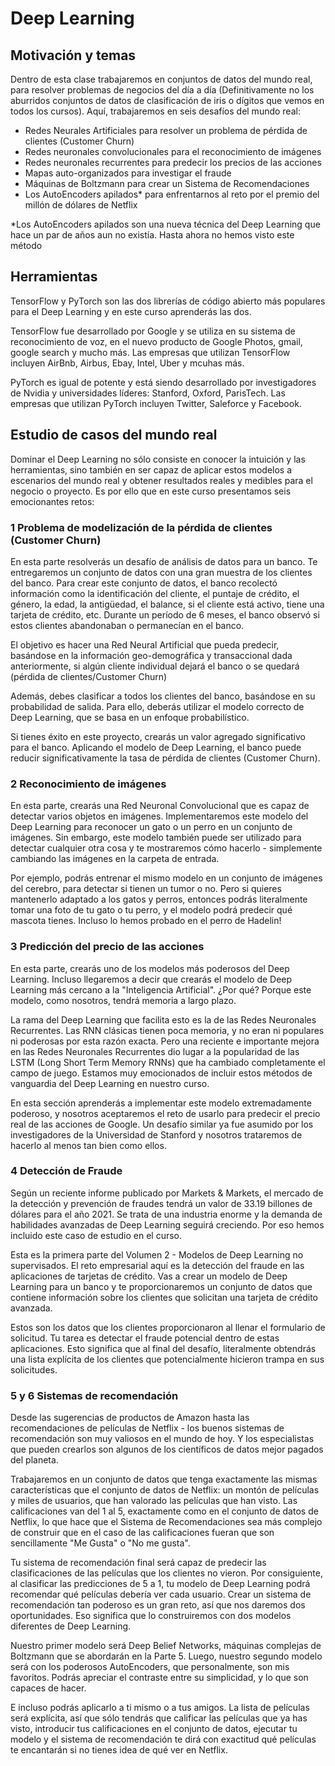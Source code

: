 # Deep Learning

## Motivación y temas

Dentro de esta clase trabajaremos en conjuntos de datos del mundo real, para resolver problemas de negocios del día a día (Definitivamente no los aburridos conjuntos de datos de clasificación de iris o dígitos que vemos en todos los cursos). Aquí, trabajaremos en seis desafíos del mundo real:

- Redes Neurales Artificiales para resolver un problema de pérdida de clientes (Customer Churn)
- Redes neuronales convolucionales para el reconocimiento de imágenes
- Redes neuronales recurrentes para predecir los precios de las acciones
- Mapas auto-organizados para investigar el fraude
- Máquinas de Boltzmann para crear un Sistema de Recomendaciones
- Los AutoEncoders apilados* para enfrentarnos al reto por el premio del millón de dólares de Netflix

*Los AutoEncoders apilados son una nueva técnica del Deep Learning que hace un par de años aun no existía. Hasta ahora no hemos visto este método 

## Herramientas

TensorFlow y PyTorch son las dos librerías de código abierto más populares para el Deep Learning y en este curso aprenderás las dos.

TensorFlow fue desarrollado por Google y se utiliza en su sistema de reconocimiento de voz, en el nuevo producto de Google Photos, gmail, google search y mucho más. Las empresas que utilizan TensorFlow incluyen AirBnb, Airbus, Ebay, Intel, Uber y mcuhas más.

PyTorch es igual de potente y está siendo desarrollado por investigadores de Nvidia y universidades líderes: Stanford, Oxford, ParisTech. Las empresas que utilizan PyTorch incluyen Twitter, Saleforce y Facebook.

## Estudio de casos del mundo real

Dominar el Deep Learning no sólo consiste en conocer la intuición y las herramientas, sino también en ser capaz de aplicar estos modelos a escenarios del mundo real y obtener resultados reales y medibles para el negocio o proyecto. Es por ello que en este curso presentamos seis emocionantes retos:

### 1 Problema de modelización de la pérdida de clientes (Customer Churn)

En esta parte resolverás un desafío de análisis de datos para un banco. Te entregaremos un conjunto de datos con una gran muestra de los clientes del banco. Para crear este conjunto de datos, el banco recolectó información como la identificación del cliente, el puntaje de crédito, el género, la edad, la antigüedad, el balance, si el cliente está activo, tiene una tarjeta de crédito, etc. Durante un período de 6 meses, el banco observó si estos clientes abandonaban o permanecían en el banco.

El objetivo es hacer una Red Neural Artificial que pueda predecir, basándose en la información geo-demográfica y transaccional dada anteriormente, si algún cliente individual dejará el banco o se quedará (pérdida de clientes/Customer Churn)

Además, debes clasificar a todos los clientes del banco, basándose en su probabilidad de salida. Para ello, deberás utilizar el modelo correcto de Deep Learning, que se basa en un enfoque probabilístico.

Si tienes éxito en este proyecto, crearás un valor agregado significativo para el banco. Aplicando el modelo de Deep Learning, el banco puede reducir significativamente la tasa de pérdida de clientes (Customer Churn).

### 2 Reconocimiento de imágenes

En esta parte, crearás una Red Neuronal Convolucional que es capaz de detectar varios objetos en imágenes. Implementaremos este modelo del Deep Learning para reconocer un gato o un perro en un conjunto de imágenes. Sin embargo, este modelo también puede ser utilizado para detectar cualquier otra cosa y te mostraremos cómo hacerlo - simplemente cambiando las imágenes en la carpeta de entrada.

Por ejemplo, podrás entrenar el mismo modelo en un conjunto de imágenes del cerebro, para detectar si tienen un tumor o no. Pero si quieres mantenerlo adaptado a los gatos y perros, entonces podrás literalmente tomar una foto de tu gato o tu perro, y el modelo podrá predecir qué mascota tienes. Incluso lo hemos probado en el perro de Hadelin!

### 3 Predicción del precio de las acciones

En esta parte, crearás uno de los modelos más poderosos del Deep Learning. Incluso llegaremos a decir que crearás el modelo de Deep Learning más cercano a la "Inteligencia Artificial". ¿Por qué? Porque este modelo, como nosotros, tendrá memoria a largo plazo.

La rama del Deep Learning que facilita esto es la de las Redes Neuronales Recurrentes. Las RNN clásicas tienen poca memoria, y no eran ni populares ni poderosas por esta razón exacta. Pero una reciente e importante mejora en las Redes Neuronales Recurrentes dio lugar a la popularidad de las LSTM (Long Short Term Memory RNNs) que ha cambiado completamente el campo de juego. Estamos muy emocionados de incluir estos métodos de vanguardia del Deep Learning en nuestro curso.

En esta sección aprenderás a implementar este modelo extremadamente poderoso, y nosotros aceptaremos el reto de usarlo para predecir el precio real de las acciones de Google. Un desafío similar ya fue asumido por los investigadores de la Universidad de Stanford y nosotros trataremos de hacerlo al menos tan bien como ellos.

### 4 Detección de Fraude

Según un reciente informe publicado por Markets & Markets, el mercado de la detección y prevención de fraudes tendrá un valor de 33.19 billones de dólares para el año 2021. Se trata de una industria enorme y la demanda de habilidades avanzadas de Deep Learning seguirá creciendo. Por eso hemos incluido este caso de estudio en el curso.

Esta es la primera parte del Volumen 2 - Modelos de Deep Learning no supervisados. El reto empresarial aquí es la detección del fraude en las aplicaciones de tarjetas de crédito. Vas a crear un modelo de Deep Learning para un banco y te proporcionaremos un conjunto de datos que contiene información sobre los clientes que solicitan una tarjeta de crédito avanzada.

Estos son los datos que los clientes proporcionaron al llenar el formulario de solicitud. Tu tarea es detectar el fraude potencial dentro de estas aplicaciones. Esto significa que al final del desafío, literalmente obtendrás una lista explícita de los clientes que potencialmente hicieron trampa en sus solicitudes.

### 5 y 6 Sistemas de recomendación

Desde las sugerencias de productos de Amazon hasta las recomendaciones de películas de Netflix - los buenos sistemas de recomendación son muy valiosos en el mundo de hoy. Y los especialistas que pueden crearlos son algunos de los científicos de datos mejor pagados del planeta.

Trabajaremos en un conjunto de datos que tenga exactamente las mismas características que el conjunto de datos de Netflix: un montón de películas y miles de usuarios, que han valorado las películas que han visto. Las calificaciones van del 1 al 5, exactamente como en el conjunto de datos de Netflix, lo que hace que el Sistema de Recomendaciones sea más complejo de construir que en el caso de las calificaciones fueran que son sencillamente "Me Gusta" o "No me gusta".

Tu sistema de recomendación final será capaz de predecir las clasificaciones de las películas que los clientes no vieron. Por consiguiente, al clasificar las predicciones de 5 a 1, tu modelo de Deep Learning podrá recomendar qué películas debería ver cada usuario. Crear un sistema de recomendación tan poderoso es un gran reto, así que nos daremos dos oportunidades. Eso significa que lo construiremos con dos modelos diferentes de Deep Learning.

Nuestro primer modelo será Deep Belief Networks, máquinas complejas de Boltzmann que se abordarán en la Parte 5. Luego, nuestro segundo modelo será con los poderosos AutoEncoders, que personalmente, son mis favoritos. Podrás apreciar el contraste entre su simplicidad, y lo que son capaces de hacer.

E incluso podrás aplicarlo a ti mismo o a tus amigos. La lista de películas será explícita, así que sólo tendrás que calificar las películas que ya has visto, introducir tus calificaciones en el conjunto de datos, ejecutar tu modelo y el sistema de recomendación te dirá con exactitud qué películas te encantarán si no tienes idea de qué ver en Netflix.